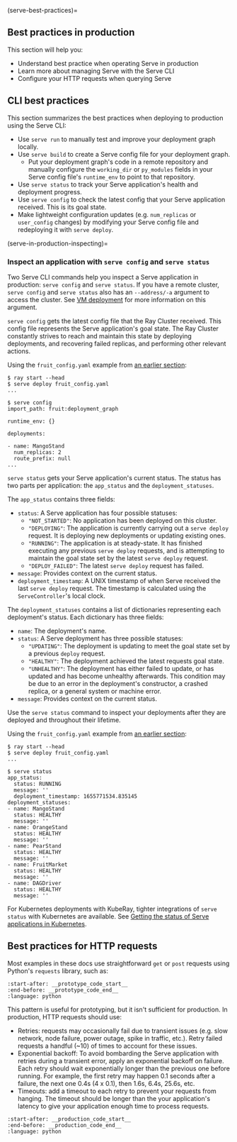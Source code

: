 (serve-best-practices)=

## Best practices in production

This section will help you:

* Understand best practice when operating Serve in production
* Learn more about managing Serve with the Serve CLI
* Configure your HTTP requests when querying Serve

## CLI best practices

This section summarizes the best practices when deploying to production using the Serve CLI:

* Use `serve run` to manually test and improve your deployment graph locally.
* Use `serve build` to create a Serve config file for your deployment graph.
    * Put your deployment graph's code in a remote repository and manually configure the `working_dir` or `py_modules` fields in your Serve config file's `runtime_env` to point to that repository.
* Use `serve status` to track your Serve application's health and deployment progress.
* Use `serve config` to check the latest config that your Serve application received. This is its goal state.
* Make lightweight configuration updates (e.g. `num_replicas` or `user_config` changes) by modifying your Serve config file and redeploying it with `serve deploy`.

(serve-in-production-inspecting)=

### Inspect an application with `serve config` and `serve status`

Two Serve CLI commands help you inspect a Serve application in production: `serve config` and `serve status`.
If you have a remote cluster, `serve config` and `serve status` also has an `--address/-a` argument to access the cluster. See [VM deployment](serve-in-production-remote-cluster) for more information on this argument.

`serve config` gets the latest config file that the Ray Cluster received. This config file represents the Serve application's goal state. The Ray Cluster constantly strives to reach and maintain this state by deploying deployments, and recovering failed replicas, and performing other relevant actions.

Using the `fruit_config.yaml` example from [an earlier section](fruit-config-yaml):

```console
$ ray start --head
$ serve deploy fruit_config.yaml
...

$ serve config
import_path: fruit:deployment_graph

runtime_env: {}

deployments:

- name: MangoStand
  num_replicas: 2
  route_prefix: null
...
```

`serve status` gets your Serve application's current status. The status has two parts per application: the `app_status` and the `deployment_statuses`.

The `app_status` contains three fields:
* `status`: A Serve application has four possible statuses:
    * `"NOT_STARTED"`: No application has been deployed on this cluster.
    * `"DEPLOYING"`: The application is currently carrying out a `serve deploy` request. It is deploying new deployments or updating existing ones.
    * `"RUNNING"`: The application is at steady-state. It has finished executing any previous `serve deploy` requests, and is attempting to maintain the goal state set by the latest `serve deploy` request.
    * `"DEPLOY_FAILED"`: The latest `serve deploy` request has failed.
* `message`: Provides context on the current status.
* `deployment_timestamp`: A UNIX timestamp of when Serve received the last `serve deploy` request. The timestamp is calculated using the `ServeController`'s local clock.

The `deployment_statuses` contains a list of dictionaries representing each deployment's status. Each dictionary has three fields:
* `name`: The deployment's name.
* `status`: A Serve deployment has three possible statuses:
    * `"UPDATING"`: The deployment is updating to meet the goal state set by a previous `deploy` request.
    * `"HEALTHY"`: The deployment achieved the latest requests goal state.
    * `"UNHEALTHY"`: The deployment has either failed to update, or has updated and has become unhealthy afterwards. This condition may be due to an error in the deployment's constructor, a crashed replica, or a general system or machine error.
* `message`: Provides context on the current status.

Use the `serve status` command to inspect your deployments after they are deployed and throughout their lifetime.

Using the `fruit_config.yaml` example from [an earlier section](fruit-config-yaml):

```console
$ ray start --head
$ serve deploy fruit_config.yaml
...

$ serve status
app_status:
  status: RUNNING
  message: ''
  deployment_timestamp: 1655771534.835145
deployment_statuses:
- name: MangoStand
  status: HEALTHY
  message: ''
- name: OrangeStand
  status: HEALTHY
  message: ''
- name: PearStand
  status: HEALTHY
  message: ''
- name: FruitMarket
  status: HEALTHY
  message: ''
- name: DAGDriver
  status: HEALTHY
  message: ''
```

For Kubernetes deployments with KubeRay, tighter integrations of `serve status` with Kubernetes are available. See [Getting the status of Serve applications in Kubernetes](serve-getting-status-kubernetes).

## Best practices for HTTP requests

Most examples in these docs use straightforward `get` or `post` requests using Python's `requests` library, such as:

```{literalinclude} doc_code/requests_best_practices.py
:start-after: __prototype_code_start__
:end-before: __prototype_code_end__
:language: python
```

This pattern is useful for prototyping, but it isn't sufficient for production. In production, HTTP requests should use:

* Retries: requests may occasionally fail due to transient issues (e.g. slow network, node failure, power outage, spike in traffic, etc.). Retry failed requests a handful (~10) of times to account for these issues.
* Exponential backoff: To avoid bombarding the Serve application with retries during a transient error, apply an exponential backoff on failure. Each retry should wait exponentially longer than the previous one before running. For example, the first retry may happen 0.1 seconds after a failure, the next one 0.4s (4 x 0.1), then 1.6s, 6.4s, 25.6s, etc.
* Timeouts: add a timeout to each retry to prevent your requests from hanging. The timeout should be longer than the your application's latency to give your application enough time to process requests.

```{literalinclude} doc_code/requests_best_practices.py
:start-after: __production_code_start__
:end-before: __production_code_end__
:language: python
```
